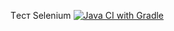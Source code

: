 Tест Selenium
[![Java CI with Gradle](https://github.com/Kondratqa/selenid/actions/workflows/main.yml/badge.svg)](https://github.com/Kondratqa/selenid/actions/workflows/main.yml)

